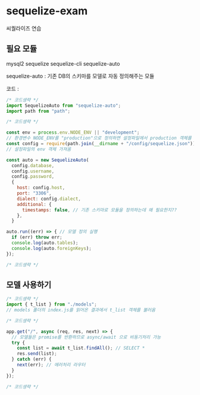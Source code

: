 # sequelize-exam

씨퀄라이즈 연습

## 필요 모듈

mysql2 sequelize sequelize-cli sequelize-auto

sequelize-auto : 기존 DB의 스키마를 모델로 자동 정의해주는 모듈

코드 :

```javascript
/* 코드생략 */
import SequelizeAuto from "sequelize-auto";
import path from "path";

/* 코드생략 */

const env = process.env.NODE_ENV || "development";
// 환경변수 NODE_ENV를 "production"으로 정의하면 설정파일에서 production 객체를 가져옴
const config = require(path.join(__dirname + "/config/sequelize.json"))[env];
// 설정파일의 env 객체 가져옴

const auto = new SequelizeAuto(
  config.database,
  config.username,
  config.password,
  {
    host: config.host,
    port: "3306",
    dialect: config.dialect,
    additional: {
      timestamps: false, // 기존 스키마로 모듈을 정의하는데 왜 필요한지??
    },
  }

auto.run((err) => { // 모델 정의 실행
  if (err) throw err;
  console.log(auto.tables);
  console.log(auto.foreignKeys);
});

/* 코드생략 */
```

## 모델 사용하기

```javascript
/* 코드생략 */
import { t_list } from "./models";
// models 폴더의 index.js를 읽어온 결과에서 t_list 객체를 불러옴

/* 코드생략 */

app.get("/", async (req, res, next) => {
  // 모델들은 promise를 반환하므로 async/await 으로 비동기처리 가능
  try {
    const list = await t_list.findAll(); // SELECT *
    res.send(list);
  } catch (err) {
    next(err); // 에러처리 라우터
  }
});

/* 코드생략 */
```
